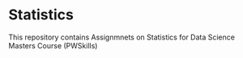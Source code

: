 # Statistics
This repository contains Assignmnets on Statistics for Data Science Masters Course (PWSkills)
